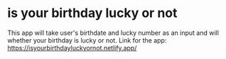 # is your birthday lucky or not
 This app will take user's birthdate and lucky number as an input and will whether your birthday is lucky or not.
Link for the app: https://isyourbirthdayluckyornot.netlify.app/
